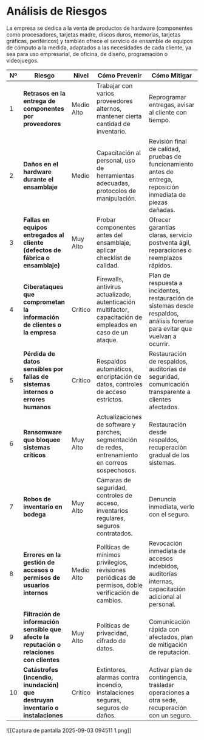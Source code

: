 # Análisis de Riesgos
La empresa se dedica a la venta de productos de hardware (componentes como procesadores, tarjetas madre, discos duros, memorias, tarjetas gráficas, periféricos) y también ofrece el servicio de ensamble de equipos de cómputo a la medida, adaptados a las necesidades de cada cliente, ya sea para uso empresarial, de oficina, de diseño, programación o videojuegos.

| Nº  | Riesgo                                                                                    | Nivel      | Cómo Prevenir                                                                                                | Cómo Mitigar                                                                                                                  |
| --- | ----------------------------------------------------------------------------------------- | ---------- | ------------------------------------------------------------------------------------------------------------ | ----------------------------------------------------------------------------------------------------------------------------- |
| 1   | **Retrasos en la entrega de componentes por proveedores**                                 | Medio Alto | Trabajar con varios proveedores alternos, mantener  cierta cantidad de inventario.                           | Reprogramar entregas, avisar al cliente con tiempo.                                                                           |
| 2   | **Daños en el hardware durante el ensamblaje**                                            | Medio      | Capacitación al personal, uso de herramientas adecuadas, protocolos de manipulación.                         | Revisión final de calidad, pruebas de funcionamiento antes de entrega, reposición inmediata de piezas dañadas.                |
| 3   | **Fallas en equipos entregados al cliente (defectos de fábrica o ensamblaje)**            | Muy Alto   | Probar componentes antes del ensamblaje, aplicar checklist de calidad.                                       | Ofrecer garantías claras, servicio postventa ágil, reparaciones o reemplazos rápidos.                                         |
| 4   | **Ciberataques que comprometan la información de clientes o la empresa**                  | Crítico    | Firewalls, antivirus actualizado, autenticación multifactor, capacitación de empleados en caso de un ataque. | Plan de respuesta a incidentes, restauración de sistemas desde respaldos, análisis forense para evitar que vuelvan a ocurrir. |
| 5   | **Pérdida de datos sensibles por fallas de sistemas internos o errores humanos**          | Crítico    | Respaldos automáticos, encriptación de datos, controles de acceso estrictos.                                 | Restauración de respaldos, auditorías de seguridad, comunicación transparente a clientes afectados.                           |
| 6   | **Ransomware que bloquee sistemas críticos**                                              | Muy Alto   | Actualizaciones de software y parches, segmentación de redes, entrenamiento en correos sospechosos.          | Restauración desde respaldos, recuperación gradual de los sistemas.                                                           |
| 7   | **Robos de inventario en bodega**                                                         | Muy Alto   | Cámaras de seguridad, controles de acceso, inventarios regulares, seguros contratados.                       | Denuncia inmediata, verlo con el seguro.                                                                                      |
| 8   | **Errores en la gestión de accesos o permisos de usuarios internos**                      | Medio Alto | Políticas de mínimos privilegios, revisiones periódicas de permisos, doble verificación de cambios.          | Revocación inmediata de accesos indebidos, auditorías internas, capacitación adicional al personal.                           |
| 9   | **Filtración de información sensible que afecte la reputación o relaciones con clientes** | Muy Alto   | Políticas de privacidad, cifrado de datos.                                                                   | Comunicación rápida con afectados, plan de mitigación de reputación.                                                          |
| 10  | **Catástrofes (incendio, inundación) que destruyan inventario o instalaciones**           | Crítico    | Extintores, alarmas contra incendio, instalaciones seguras, seguros de daños.                                | Activar plan de contingencia, trasladar operaciones a otra sede, recuperación con un seguro.                                  |
![[Captura de pantalla 2025-09-03 094511 1.png]]